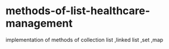 # methods-of-list-healthcare-management
implementation of methods of collection list ,linked list ,set ,map
